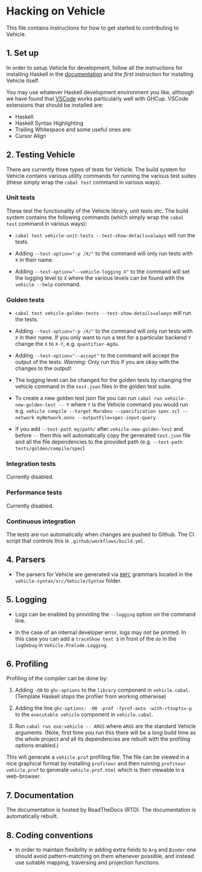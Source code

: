 # Hacking on Vehicle

This file contains instructions for how to get started to contributing to Vehicle.

## 1. Set up

In order to setup Vehicle for development, follow all the instructions for installing
Haskell in the [documentation](https://vehicle-lang.readthedocs.io/en/latest/installation.html)
and the _first_ instruction for installing Vehicle itself.

You may use whatever Haskell development environment you like, although we have found
that [VSCode](https://code.visualstudio.com/) works particularly well with GHCup.
VSCode extensions that should be installed are:

- Haskell
- Haskell Syntax Highlighting
- Trailing Whitespace
  and some useful ones are:
- Cursor Align

## 2. Testing Vehicle

There are currently three types of tests for Vehicle. The build system for Vehicle contains
various utility commands for running the various test suites (these simply wrap the `cabal test`
command in various ways).

### Unit tests

These test the functionality of the Vehicle library, unit tests etc.
The build system contains the following commands (which simply wrap the `cabal test`
command in various ways):

- `cabal test vehicle-unit-tests --test-show-details=always` will run the tests.

- Adding `--test-option="-p /X/"` to the command will only run tests with `X` in their name.

- Adding `--test-option="--vehicle-logging X"` to the command will set the logging level to
  `X` where the various levels can be found with the `vehicle --help` command.

### Golden tests

- `cabal test vehicle-golden-tests --test-show-details=always` will run the tests.

- Adding `--test-option="-p /X/"` to the command will only run tests with `X` in their name.
  If you only want to run a test for a particular backend `Y` change the `X` to `X-Y`, e.g. `quantifier-Agda`.

- Adding `--test-option="--accept"` to the command will accept the output of the tests.
  _Warning_: Only run this if you are okay with the changes to the output!

- The logging level can be changed for the golden tests by changing the vehicle command
  in the `test.json` files in the golden test suite.

- To create a new golden test json file you can run `cabal run vehicle-new-golden-test -- Y`
  where `Y` is the Vehicle command you would run e.g. `vehicle compile --target Marabou --specification spec.vcl --network myNetwork.onnx --outputFile=spec-input-query`.

- If you add `--test-path my/path/` after `vehicle-new-golden-test` and before `--` then this
  will automatically copy the generated `test.json` file and all the file dependencies to the
  provided path (e.g. `--test-path tests/golden/compile/spec`)

### Integration tests

Currently disabled.

### Performance tests

Currently disabled.

### Continuous integration

The tests are run automatically when changes are pushed to Github.
The CI script that controls this is `.github/workflows/build.yml`.

## 4. Parsers

- The parsers for Vehicle are generated via [`BNFC`](https://bnfc.readthedocs.io/)
  grammars located in the `vehicle-syntax/src/Vehicle/Syntax` folder.

## 5. Logging

- Logs can be enabled by providing the `--logging` option on the command line.

- In the case of an internal developer error, logs may not be printed. In this case you
  can add a `traceShow text $` in front of the `do` in the `logDebug` in `Vehicle.Prelude.Logging`.

## 6. Profiling

Profiling of the compiler can be done by:

1. Adding `-O0` to `ghc-options` to the `library` component in `vehicle.cabal`.
  (Template Haskell stops the profiler from working otherwise)

2. Adding the line `ghc-options: -O0 -prof -fprof-auto -with-rtsopts=-p` to the
  `executable vehicle` component in `vehicle.cabal`.

3. Run `cabal run exe:vehicle -- ARGS` where `ARGS` are the
  standard Vehicle arguments. (Note, first time you run this there will be a *long* build time as the whole project and all its dependencies are rebuilt with the profiling options enabled.)

This will generate a `vehicle.prof` profiling file. The file can be viewed in a nice graphical format by installing `profiteur` and then running `profiteur vehicle.prof` to generate `vehicle.prof.html` which is then viewable in a web-browser.

## 7. Documentation

The documentation is hosted by ReadTheDocs (RTD). The documentation is automatically rebuilt.

## 8. Coding conventions

- In order to maintain flexibility in adding extra fields to `Arg` and `Binder`
  one should avoid pattern-matching on them whenever possible, and instead use suitable
  mapping, traversing and projection functions.
